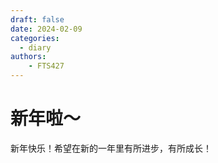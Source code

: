 ```yaml
---
draft: false
date: 2024-02-09
categories:
  - diary
authors:
    - FTS427
---
```


# 新年啦～

新年快乐！希望在新的一年里有所进步，有所成长！
